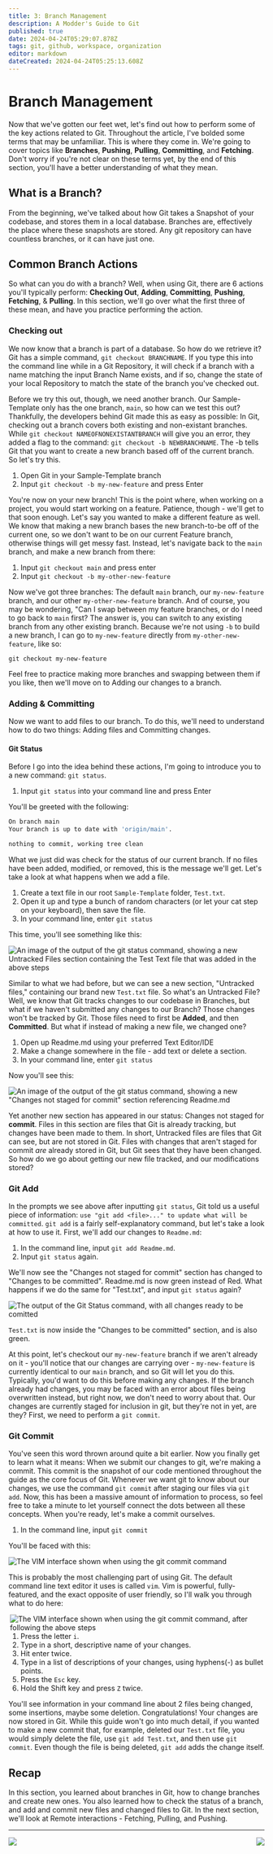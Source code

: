 ```yaml
---
title: 3: Branch Management
description: A Modder's Guide to Git
published: true
date: 2024-04-24T05:29:07.878Z
tags: git, github, workspace, organization
editor: markdown
dateCreated: 2024-04-24T05:25:13.608Z
---
```


# Branch Management
Now that we've gotten our feet wet, let's find out how to perform some of the key actions related to Git. Throughout the article, I've bolded some terms that may be unfamiliar. This is where they come in. We're going to cover topics like **Branches**, **Pushing**, **Pulling**, **Committing**, and **Fetching**. Don't worry if you're not clear on these terms yet, by the end of this section, you'll have a better understanding of what they mean.

## What is a Branch?
From the beginning, we've talked about how Git takes a Snapshot of your codebase, and stores them in a local database. Branches are, effectively the place where these snapshots are stored. Any git repository can have countless branches, or it can have just one.

## Common Branch Actions
So what can you do with a branch? Well, when using Git, there are 6 actions you'll typically perform: **Checking Out**, **Adding**, **Committing**, **Pushing**, **Fetching**, & **Pulling**. In this section, we'll go over what the first three of these mean, and have you practice performing the action.

### Checking out
We now know that a branch is part of a database. So how do we retrieve it? Git has a simple command, `git checkout BRANCHNAME`. If you type this into the command line while in a Git Repository, it will check if a branch with a name matching the input Branch Name exists, and if so, change the state of your local Repository to match the state of the branch you've checked out.

Before we try this out, though, we need another branch. Our Sample-Template only has the one branch, `main`, so how can we test this out? Thankfully, the developers behind Git made this as easy as possible: In Git, checking out a branch covers both existing and non-existant branches. While `git checkout NAMEOFNONEXISTANTBRANCH` will give you an error, they added a flag to the command: `git checkout -b NEWBRANCHNAME`. The -b tells Git that you want to create a new branch based off of the current branch. So let's try this.

1. Open Git in your Sample-Template branch
2. Input `git checkout -b my-new-feature` and press Enter

You're now on your new branch! This is the point where, when working on a project, you would start working on a feature. Patience, though - we'll get to that soon enough. Let's say you wanted to make a different feature as well. We know that making a new branch bases the new branch-to-be off of the current one, so we don't want to be on our current Feature branch, otherwise things will get messy fast. Instead, let's navigate back to the `main` branch, and make a new branch from there:

1. Input `git checkout main` and press enter
2. Input `git checkout -b my-other-new-feature`

Now we've got three branches: The default `main` branch, our `my-new-feature` branch, and our other `my-other-new-feature` branch. And of course, you may be wondering, "Can I swap between my feature branches, or do I need to go back to `main` first? The answer is, you can switch to any existing branch from any other existing branch. Because we're not using `-b` to build a new branch, I can go to `my-new-feature` directly from `my-other-new-feature`, like so:

`git checkout my-new-feature`

Feel free to practice making more branches and swapping between them if you like, then we'll move on to Adding our changes to a branch.

### Adding & Committing
Now we want to add files to our branch. To do this, we'll need to understand how to do two things: Adding files and Committing changes. 

#### Git Status
Before I go into the idea behind these actions, I'm going to introduce you to a new command: `git status`. 

1. Input `git status` into your command line and press Enter

You'll be greeted with the following:
```bash
On branch main
Your branch is up to date with 'origin/main'.

nothing to commit, working tree clean
```

What we just did was check for the status of our current branch. If no files have been added, modified, or removed, this is the message we'll get. Let's take a look at what happens when we add a file.

1. Create a text file in our root `Sample-Template` folder, `Test.txt`.
2. Open it up and type a bunch of random characters (or let your cat step on your keyboard), then save the file.
3. In your command line, enter `git status`

This time, you'll see something like this:

![An image of the output of the git status command, showing a new Untracked Files section containing the Test Text file that was added in the above steps](https://github.com/BG3-Community-Library-Team/BG3-Community-Library/blob/main/WikiRes/Git/img/git%20status%202.PNG)

Similar to what we had before, but we can see a new section, "Untracked  files," containing our brand new `Test.txt` file. So what's an Untracked File? Well, we know that Git tracks changes to our codebase in Branches, but what if we haven't submitted any changes to our Branch? Those changes won't be tracked by Git. Those files need to first be **Added**, and then **Committed**. But what if instead of making a new file, we changed one? 

1. Open up Readme.md using your preferred Text Editor/IDE
2. Make a change somewhere in the file - add text or delete a section.
3. In your command line, enter `git status`

Now you'll see this:

![An image of the output of the git status command, showing a new "Changes not staged for commit" section referencing Readme.md](https://github.com/BG3-Community-Library-Team/BG3-Community-Library/blob/main/WikiRes/Git/img/git%20status%203.PNG)

Yet another new section has appeared in our status: Changes not staged for **commit**. Files in this section are files that Git is already tracking, but changes have been made to them. In short, Untracked files are files that Git can see, but are not stored in Git. Files with changes that aren't staged for commit *are* already stored in Git, but Git sees that they have been changed. So how do we go about getting our new file tracked, and our modifications stored?

### Git Add
In the prompts we see above after inputting `git status`, Git told us a useful piece of information: `use "git add <file>..." to update what will be committed`. `git add` is a fairly self-explanatory command, but let's take a look at how to use it. First, we'll add our changes to `Readme.md`:

1. In the command line, input `git add Readme.md`.
2. Input `git status` again.

We'll now see the "Changes not staged for commit" section has changed to "Changes to be committed". Readme.md is now green instead of Red. What happens if we do the same for "Test.txt", and input `git status` again?

![The output of the Git Status command, with all changes ready to be comitted](https://github.com/BG3-Community-Library-Team/BG3-Community-Library/blob/main/WikiRes/Git/img/git%20status%204.PNG)

`Test.txt` is now inside the "Changes to be committed" section, and is also green.

At this point, let's checkout our `my-new-feature` branch if we aren't already on it - you'll notice that our changes are carrying over - `my-new-feature` is currently identical to our `main` branch, and so Git will let you do this. Typically, you'd want to do this before making any changes. If the branch already had changes, you may be faced with an error about files being overwritten instead, but right now, we don't need to worry about that. Our changes are currently staged for inclusion in git, but they're not in yet, are they? First, we need to perform a `git commit`.

### Git Commit
You've seen this word thrown around quite a bit earlier. Now you finally get to learn what it means: When we submit our changes to git, we're making a commit. This commit is the snapshot of our code mentioned throughout the guide as the core focus of Git. Whenever we want git to know about our changes, we use the command `git commit` after staging our files via `git add`. Now, this has been a massive amount of information to process, so feel free to take a minute to let yourself connect the dots between all these concepts. When you're ready, let's make a commit ourselves.

1. In the command line, input `git commit`

You'll be faced with this:

![The VIM interface shown when using the git commit command](https://github.com/BG3-Community-Library-Team/BG3-Community-Library/blob/main/WikiRes/Git/img/git%20commit.PNG)

This is probably the most challenging part of using Git. The default command line text editor it uses is called `vim`. Vim is powerful, fully-featured, and the exact opposite of user friendly, so I'll walk you through what to do here:

<img align="right" alt="The VIM interface shown when using the git commit command, after following the above steps" src="https://github.com/BG3-Community-Library-Team/BG3-Community-Library/blob/main/WikiRes/Git/img/git%20commit%202.PNG">

1. Press the letter `i`.
2. Type in a short, descriptive name of your changes.
3. Hit enter twice.
4. Type in a list of descriptions of your changes, using hyphens(-) as bullet points.
5. Press the `Esc` key.
6. Hold the Shift key and press `Z` twice.

You'll see information in your command line about 2 files being changed, some insertions, maybe some deletion. Congratulations! Your changes are now stored in Git. While this guide won't go into much detail, if you wanted to make a new commit that, for example, deleted our `Test.txt` file, you would simply delete the file, use `git add Test.txt`, and then use `git commit`. Even though the file is being deleted, `git add` adds the change itself.

## Recap
In this section, you learned about branches in Git, how to change branches and create new ones. You also learned how to check the status of a branch, and add and commit new files and changed files to Git. In the next section, we'll look at Remote interactions - Fetching, Pulling, and Pushing.

---


[<img align="left" src="https://img.shields.io/badge/Previous-Working_With_repositories-blue?style=for-the-badge">](/tools/modders-guide-to-git) [<img align="right" src="https://img.shields.io/static/v1?label=Next&message=Remote+Branch+Management&color=2ea44f&style=for-the-badge">](https://github.com/BG3-Community-Library-Team/BG3-Community-Library/wiki/_Modders-Guide-to-Git:-Remote-Branch-Management)
